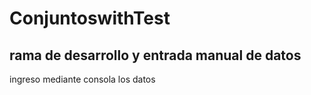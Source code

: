 # ConjuntoswithTest
## rama de desarrollo y entrada manual de datos
ingreso mediante consola los datos 

